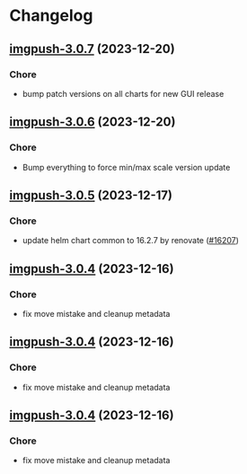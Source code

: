 # Changelog



## [imgpush-3.0.7](https://github.com/truecharts/charts/compare/imgpush-3.0.6...imgpush-3.0.7) (2023-12-20)

### Chore

- bump patch versions on all charts for new GUI release
  
  


## [imgpush-3.0.6](https://github.com/truecharts/charts/compare/imgpush-3.0.5...imgpush-3.0.6) (2023-12-20)

### Chore

- Bump everything to force min/max scale version update
  
  


## [imgpush-3.0.5](https://github.com/truecharts/charts/compare/imgpush-3.0.4...imgpush-3.0.5) (2023-12-17)

### Chore

- update helm chart common to 16.2.7 by renovate ([#16207](https://github.com/truecharts/charts/issues/16207))
  
  


## [imgpush-3.0.4](https://github.com/truecharts/charts/compare/imgpush-2.0.12...imgpush-3.0.4) (2023-12-16)

### Chore

- fix move mistake and cleanup metadata
  
  


## [imgpush-3.0.4](https://github.com/truecharts/charts/compare/imgpush-2.0.12...imgpush-3.0.4) (2023-12-16)

### Chore

- fix move mistake and cleanup metadata
  
  


## [imgpush-3.0.4](https://github.com/truecharts/charts/compare/imgpush-2.0.12...imgpush-3.0.4) (2023-12-16)

### Chore

- fix move mistake and cleanup metadata
  
  